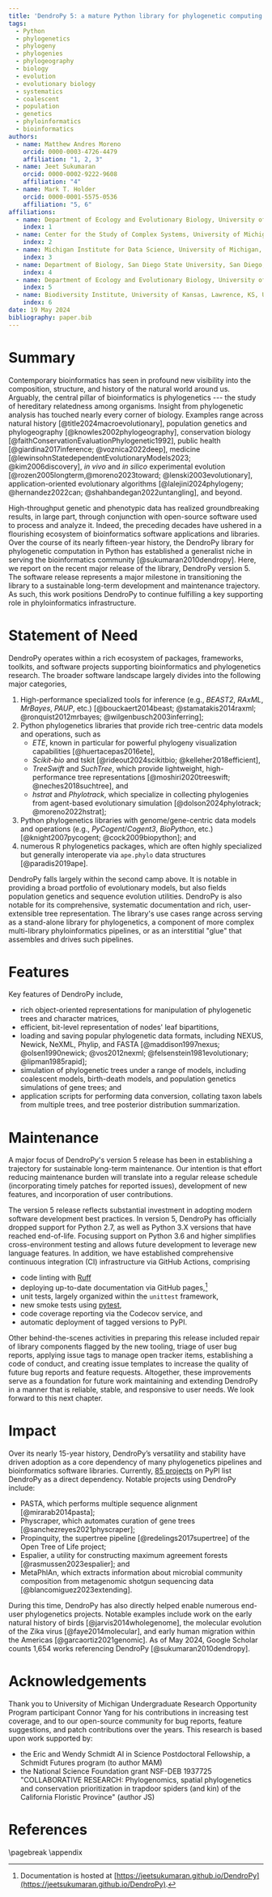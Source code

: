 ```yaml
---
title: 'DendroPy 5: a mature Python library for phylogenetic computing'
tags:
  - Python
  - phylogenetics
  - phylogeny
  - phylogenies
  - phylogeography
  - biology
  - evolution
  - evolutionary biology
  - systematics
  - coalescent
  - population
  - genetics
  - phyloinformatics
  - bioinformatics
authors:
  - name: Matthew Andres Moreno
    orcid: 0000-0003-4726-4479
    affiliation: "1, 2, 3"
  - name: Jeet Sukumaran
    orcid: 0000-0002-9222-9608
    affiliation: "4"
  - name: Mark T. Holder
    orcid: 0000-0001-5575-0536
    affiliation: "5, 6"
affiliations:
  - name: Department of Ecology and Evolutionary Biology, University of Michigan, Ann Arbor, MI, USA
    index: 1
  - name: Center for the Study of Complex Systems, University of Michigan, Ann Arbor, MI, USA
    index: 2
  - name: Michigan Institute for Data Science, University of Michigan, Ann Arbor, MI, USA
    index: 3
  - name: Department of Biology, San Diego State University, San Diego, CA, USA
    index: 4
  - name: Department of Ecology and Evolutionary Biology, University of Kansas, Lawrence, KS, USA
    index: 5
  - name: Biodiversity Institute, University of Kansas, Lawrence, KS, USA
    index: 6
date: 19 May 2024
bibliography: paper.bib
---
```


# Summary

Contemporary bioinformatics has seen in profound new visibility into the composition, structure, and history of the natural world around us.
Arguably, the central pillar of bioinformatics is phylogenetics --- the study of hereditary relatedness among organisms.
Insight from phylogenetic analysis has touched nearly every corner of biology.
Examples range across natural history [@title2024macroevolutionary], population genetics and phylogeography [@knowles2002phylogeography], conservation biology [@faithConservationEvaluationPhylogenetic1992], public health [@giardina2017inference; @voznica2022deep], medicine [@lewinsohnStatedependentEvolutionaryModels2023; @kim2006discovery], *in vivo* and *in silico* experimental evolution [@rozen2005longterm,@moreno2023toward; @lenski2003evolutionary], application-oriented evolutionary algorithms [@lalejini2024phylogeny; @hernandez2022can; @shahbandegan2022untangling], and beyond.

High-throughput genetic and phenotypic data has realized groundbreaking results, in large part, through conjunction with open-source software used to process and analyze it.
Indeed, the preceding decades have ushered in a flourishing ecosystem of bioinformatics software applications and libraries.
Over the course of its nearly fifteen-year history, the DendroPy library for phylogenetic computation in Python has established a generalist niche in serving the bioinformatics community [@sukumaran2010dendropy].
Here, we report on the recent major release of the library, DendroPy version 5.
The software release represents a major milestone in transitioning the library to a sustainable long-term development and maintenance trajectory.
As such, this work positions DendroPy to continue fulfilling a key supporting role in phyloinformatics infrastructure.

# Statement of Need

DendroPy operates within a rich ecosystem of packages, frameworks, toolkits, and software projects supporting bioinformatics and phylogenetics research.
The broader software landscape largely divides into the following major categories,

1. High-performance specialized tools for inference (e.g., *BEAST2*, *RAxML*, *MrBayes*, *PAUP*, etc.) [@bouckaert2014beast; @stamatakis2014raxml; @ronquist2012mrbayes; @wilgenbusch2003inferring];
2. Python phylogenetics libraries that provide rich tree-centric data models and operations, such as
    - *ETE*, known in particular for powerful phylogeny visualization capabilities [@huertacepas2016ete],
    - *Scikit-bio* and tskit [@rideout2024scikitbio; @kelleher2018efficient],
    - *TreeSwift* and *SuchTree*, which provide lightweight, high-performance tree representations [@moshiri2020treeswift; @neches2018suchtree], and
    - *hstrat* and *Phylotrack*, which specialize in collecting phylogenies from agent-based evolutionary simulation [@dolson2024phylotrack; @moreno2022hstrat];
3. Python phylogenetics libraries with genome/gene-centric data models and operations (e.g., *PyCogent*/*Cogent3*, *BioPython*, etc.) [@knight2007pycogent; @cock2009biopython]; and
4. numerous R phylogenetics packages, which are often highly specialized but generally interoperate via `ape.phylo` data structures [@paradis2019ape].

DendroPy falls largely within the second camp above.
It is notable in providing a broad portfolio of evolutionary models, but also fields population genetics and sequence evolution utilities.
DendroPy is also notable for its comprehensive, systematic documentation and rich, user-extensible tree representation.
The library's use cases range across serving as a stand-alone library for phylogenetics, a component of more complex multi-library phyloinformatics pipelines, or as an interstitial "glue" that assembles and drives such pipelines.

# Features

Key features of DendroPy include,

- rich object-oriented representations for manipulation of phylogenetic trees and character matrices,
- efficient, bit-level representation of nodes' leaf bipartitions,
- loading and saving popular phylogenetic data formats, including NEXUS, Newick, NeXML, Phylip, and FASTA [@maddison1997nexus; @olsen1990newick; @vos2012nexml; @felsenstein1981evolutionary; @lipman1985rapid];
- simulation of phylogenetic trees under a range of models, including coalescent models, birth-death models, and population genetics simulations of gene trees; and
- application scripts for performing data conversion, collating taxon labels from multiple trees, and tree posterior distribution summarization.

# Maintenance

A major focus of DendroPy's version 5 release has been in establishing a trajectory for sustainable long-term maintenance.
Our intention is that effort reducing maintenance burden will translate into a regular release schedule (incorporating timely patches for reported issues), development of new features, and incorporation of user contributions.

The version 5 release reflects substantial investment in adopting modern software development best practices.
In version 5, DendroPy has officially dropped support for Python 2.7, as well as Python 3.X versions that have reached end-of-life.
Focusing support on Python 3.6 and higher simplifies cross-environment testing and allows future development to leverage new language features.
In addition, we have established comprehensive continuous integration (CI) infrastructure via GitHub Actions, comprising

- code linting with [Ruff](https://pypi.org/project/ruff/)
- deploying up-to-date documentation via GitHub pages,[^1]
- unit tests, largely organized within the `unittest` framework,
- new smoke tests using [pytest](https://pypi.org/project/pytest/),
- code coverage reporting via the Codecov service, and
- automatic deployment of tagged versions to PyPI.

[^1]: Documentation is hosted at [https://jeetsukumaran.github.io/DendroPy](https://jeetsukumaran.github.io/DendroPy).

Other behind-the-scenes activities in preparing this release included repair of library components flagged by the new tooling, triage of user bug reports, applying issue tags to manage open tracker items, establishing a code of conduct, and creating issue templates to increase the quality of future bug reports and feature requests.
Altogether, these improvements serve as a foundation for future work maintaining and extending DendroPy in a manner that is reliable, stable, and responsive to user needs.
We look forward to this next chapter.

# Impact

Over its nearly 15-year history, DendroPy’s versatility and stability have driven adoption as a core dependency of many phylogenetics pipelines and bioinformatics software libraries.
Currently, [85 projects](https://perma.cc/P865-JHXW) on PyPI list DendroPy as a direct dependency.
Notable projects using DendroPy include:

- PASTA, which performs multiple sequence alignment [@mirarab2014pasta];
- Physcraper, which automates curation of gene trees [@sanchezreyes2021physcraper];
- Propinquity, the supertree pipeline [@redelings2017supertree] of the Open Tree of Life project;
- Espalier, a utility for constructing maximum agreement forests [@rasmussen2023espalier]; and
- MetaPhlAn, which extracts information about microbial community composition from metagenomic shotgun sequencing data [@blancomiguez2023extending].

During this time, DendroPy has also directly helped enable numerous end-user phylogenetics projects.
Notable examples include work on the early natural history of birds [@jarvis2014wholegenome], the molecular evolution of the Zika virus [@faye2014molecular], and early human migration within the Americas [@garcaortiz2021genomic].
As of May 2024, Google Scholar counts 1,654 works referencing DendroPy [@sukumaran2010dendropy].

# Acknowledgements

Thank you to University of Michigan Undergraduate Research Opportunity Program participant Connor Yang for his contributions in increasing test coverage, and to our open-source community for bug reports, feature suggestions, and patch contributions over the years.
This research is based upon work supported by:

- the Eric and Wendy Schmidt AI in Science Postdoctoral Fellowship, a Schmidt Futures program (to author MAM) 
- the National Science Foundation grant NSF-DEB 1937725 "COLLABORATIVE RESEARCH: Phylogenomics, spatial phylogenetics and conservation prioritization in trapdoor spiders (and kin) of the California Floristic Province" (author JS)

# References

<div id="refs"></div>

\pagebreak
\appendix
